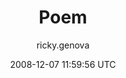 ---
title: 'Poem'
posts: 3
hash: '3QmNUGOU'
author: 'ricky.genova'
date: 2008-12-07 11:59:56 UTC
sources:
  - https://tokipona.yahoogroups.narkive.com/3QmNUGOU
---